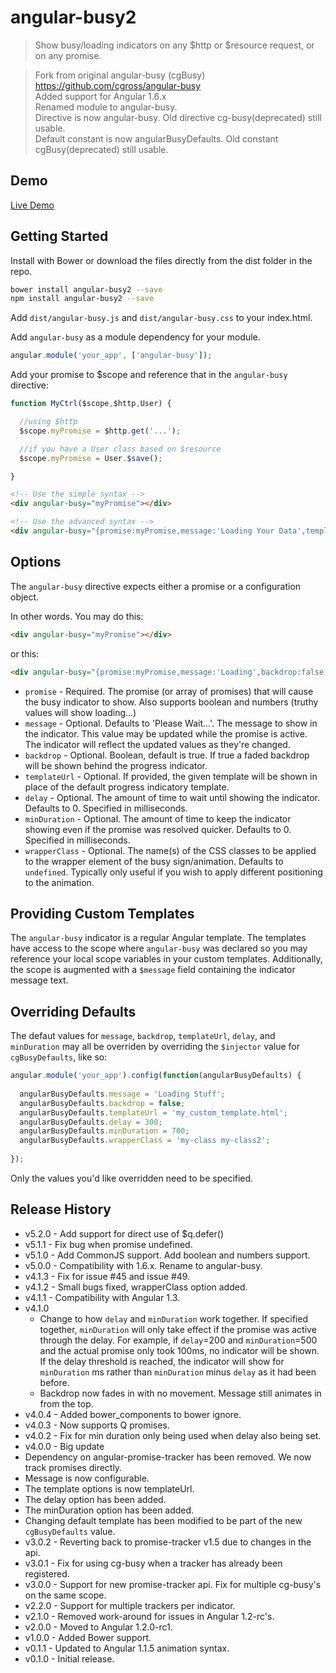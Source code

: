 # angular-busy2

> Show busy/loading indicators on any $http or $resource request, or on any promise.

> Fork from original angular-busy (cgBusy) https://github.com/cgross/angular-busy  
> Added support for Angular 1.6.x  
> Renamed module to angular-busy.  
> Directive is now angular-busy. Old directive cg-busy(deprecated) still usable.  
> Default constant is now angularBusyDefaults. Old constant cgBusy(deprecated) still usable.

## Demo

[Live Demo](https://tiberiuzuld.github.io/angular-busy/dist)

## Getting Started

Install with Bower or download the files directly from the dist folder in the repo.

```bash
bower install angular-busy2 --save
npm install angular-busy2 --save
```

Add `dist/angular-busy.js` and `dist/angular-busy.css` to your index.html.

Add `angular-busy` as a module dependency for your module.

```js
angular.module('your_app', ['angular-busy']);
```

Add your promise to $scope and reference that in the `angular-busy` directive:

```js
function MyCtrl($scope,$http,User) {

  //using $http
  $scope.myPromise = $http.get('...');

  //if you have a User class based on $resource
  $scope.myPromise = User.$save();

}
```

```html
<!-- Use the simple syntax -->
<div angular-busy="myPromise"></div>

<!-- Use the advanced syntax -->
<div angular-busy="{promise:myPromise,message:'Loading Your Data',templateUrl:'mycustomtemplate.html'}"></div>
```

## Options

The `angular-busy` directive expects either a promise or a configuration object.

In other words.  You may do this:

```html
<div angular-busy="myPromise"></div>
```

or this:

```html
<div angular-busy="{promise:myPromise,message:'Loading',backdrop:false,templateUrl:'myAwesomeTemplate.html',delay:300,minDuration:700}"></div>
```

* `promise` - Required. The promise (or array of promises) that will cause the busy indicator to show. Also supports boolean and numbers (truthy values will show loading...)
* `message` - Optional.  Defaults to 'Please Wait...'.  The message to show in the indicator.  This value may be updated while the promise is active.  The indicator will reflect the updated values as they're changed.
* `backdrop` - Optional. Boolean, default is true. If true a faded backdrop will be shown behind the progress indicator.
* `templateUrl` - Optional.  If provided, the given template will be shown in place of the default progress indicatory template.
* `delay` - Optional.  The amount of time to wait until showing the indicator.  Defaults to 0.  Specified in milliseconds.
* `minDuration` - Optional.  The amount of time to keep the indicator showing even if the promise was resolved quicker.  Defaults to 0.  Specified in milliseconds.
* `wrapperClass` - Optional.  The name(s) of the CSS classes to be applied to the wrapper element of the busy sign/animation.  Defaults to `undefined`.  Typically only useful if you wish to apply different positioning to the animation.

## Providing Custom Templates

The `angular-busy` indicator is a regular Angular template.  The templates have access to the scope where `angular-busy` was declared so you may reference your local scope variables in your custom templates.  Additionally, the scope is augmented with a `$message` field containing the indicator message text.

## Overriding Defaults

The defaut values for `message`, `backdrop`, `templateUrl`, `delay`, and `minDuration` may all be overriden by overriding the `$injector` value for `cgBusyDefaults`, like so:

```js
angular.module('your_app').config(function(angularBusyDefaults) {    
  
  angularBusyDefaults.message = 'Loading Stuff';
  angularBusyDefaults.backdrop = false;
  angularBusyDefaults.templateUrl = 'my_custom_template.html';
  angularBusyDefaults.delay = 300;
  angularBusyDefaults.minDuration = 700;
  angularBusyDefaults.wrapperClass = 'my-class my-class2';
  
});
```

Only the values you'd like overridden need to be specified.


## Release History
 * v5.2.0 - Add support for direct use of $q.defer()
 * v5.1.1 - Fix bug when promise undefined.
 * v5.1.0 - Add CommonJS support. Add boolean and numbers support.
 * v5.0.0 - Compatibility with 1.6.x. Rename to angular-busy.
 * v4.1.3 - Fix for issue #45 and issue #49.
 * v4.1.2 - Small bugs fixed, wrapperClass option added.
 * v4.1.1 - Compatibility with Angular 1.3.
 * v4.1.0
   * Change to how `delay` and `minDuration` work together.  If specified together, `minDuration` will only take effect if the promise was active through the delay.  For example, if `delay`=200 and `minDuration`=500 and the actual promise only took 100ms, no indicator will be shown.  If the delay threshold is reached, the indicator will show for `minDuration` ms rather than `minDuration` minus `delay` as it had been before.
   * Backdrop now fades in with no movement.  Message still animates in from the top.
 * v4.0.4 - Added bower_components to bower ignore.
 * v4.0.3 - Now supports Q promises.
 * v4.0.2 - Fix for min duration only being used when delay also being set.
 * v4.0.0 - Big update
  * Dependency on angular-promise-tracker has been removed.  We now track promises directly.
  * Message is now configurable.
  * The template options is now templateUrl.
  * The delay option has been added.
  * The minDuration option has been added.
  * Changing default template has been modified to be part of the new `cgBusyDefaults` value.
 * v3.0.2 - Reverting back to promise-tracker v1.5 due to changes in the api.
 * v3.0.1 - Fix for using cg-busy when a tracker has already been registered.
 * v3.0.0 - Support for new promise-tracker api.  Fix for multiple cg-busy's on the same scope.
 * v2.2.0 - Support for multiple trackers per indicator.
 * v2.1.0 - Removed work-around for issues in Angular 1.2-rc's.
 * v2.0.0 - Moved to Angular 1.2.0-rc1.
 * v1.0.0 - Added Bower support.
 * v0.1.1 - Updated to Angular 1.1.5 animation syntax.
 * v0.1.0 - Initial release.
